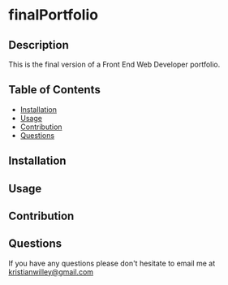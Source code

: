 # finalPortfolio

## Description 
This is the final version of a Front End Web Developer portfolio. 

  ## Table of Contents
* [Installation](#installation) 
* [Usage](#usage) 
* [Contribution](#contribution)  
* [Questions](#questions)
## Installation 

## Usage 

## Contribution 

## Questions

If you have any questions please don't hesitate to email me at kristianwilley@gmail.com 
